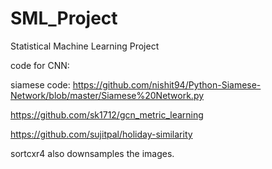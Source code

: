 # SML_Project
Statistical Machine Learning Project

code for CNN:

siamese code:
https://github.com/nishit94/Python-Siamese-Network/blob/master/Siamese%20Network.py

https://github.com/sk1712/gcn_metric_learning

https://github.com/sujitpal/holiday-similarity

sortcxr4 also downsamples the images. 

